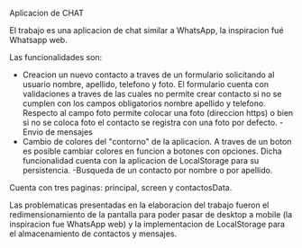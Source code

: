 Aplicacion de CHAT

El trabajo es una aplicacion de chat similar a WhatsApp, la inspiracion fué Whatsapp web.

Las funcionalidades son:
- Creacion un nuevo contacto a traves de un formulario solicitando al usuario nombre, apellido, telefono y foto. El formulario cuenta con validaciones a traves de las cuales no permite crear contacto si no se cumplen con los campos obligatorios nombre apellido y telefono. Respecto al campo foto permite colocar una foto (direccion https) o bien si no se coloca foto el contacto se registra con una foto por defecto.
-Envio de mensajes
- Cambio de colores del "contorno" de la aplicacion. A traves de un boton es posible cambiar colores en funcion a botones con opciones. Dicha funcionalidad cuenta con la aplicacion de LocalStorage para su persistencia.
-Busqueda de un contacto por nombre o por apellido.

Cuenta con tres paginas: principal, screen y contactosData.

Las problematicas presentadas en la elaboracion del trabajo fueron el redimensionamiento de la pantalla para poder pasar de desktop a mobile (la inspiracion fue WhatsApp web) y la implementacion de LocalStorage para el almacenamiento de contactos y mensajes.
